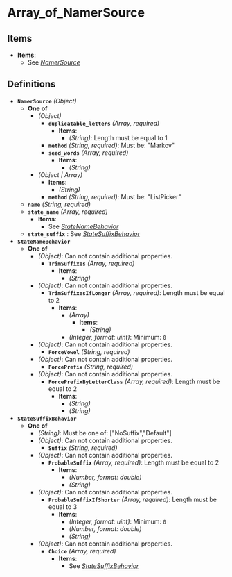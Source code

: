# Array_of_NamerSource

## Items

  * **Items**:
    * See *[NamerSource](#definitions/NamerSource)*
## Definitions
  * <a id="definitions/NamerSource"></a>**`NamerSource`** *(Object)*
    * **One of**
      * *(Object)*
        * **`duplicatable_letters`** *(Array, required)*
          * **Items**:
            * *(String)*: Length must be equal to 1
        * **`method`** *(String, required)*: Must be: "Markov"
        * **`seed_words`** *(Array, required)*
          * **Items**:
            * *(String)*
      * *(Object | Array)*
        * **Items**:
          * *(String)*
        * **`method`** *(String, required)*: Must be: "ListPicker"
    * **`name`** *(String, required)*
    * **`state_name`** *(Array, required)*
      * **Items**:
        * See *[StateNameBehavior](#definitions/StateNameBehavior)*
    * **`state_suffix`** : See *[StateSuffixBehavior](#definitions/StateSuffixBehavior)*
  * <a id="definitions/StateNameBehavior"></a>**`StateNameBehavior`** 
    * **One of**
      * *(Object)*: Can not contain additional properties.
        * **`TrimSuffixes`** *(Array, required)*
          * **Items**:
            * *(String)*
      * *(Object)*: Can not contain additional properties.
        * **`TrimSuffixesIfLonger`** *(Array, required)*: Length must be equal to 2
          * **Items**:
            * *(Array)*
              * **Items**:
                * *(String)*
            * *(Integer, format: uint)*: Minimum: `0`
      * *(Object)*: Can not contain additional properties.
        * **`ForceVowel`** *(String, required)*
      * *(Object)*: Can not contain additional properties.
        * **`ForcePrefix`** *(String, required)*
      * *(Object)*: Can not contain additional properties.
        * **`ForcePrefixByLetterClass`** *(Array, required)*: Length must be equal to 2
          * **Items**:
            * *(String)*
            * *(String)*
  * <a id="definitions/StateSuffixBehavior"></a>**`StateSuffixBehavior`** 
    * **One of**
      * *(String)*: Must be one of: ["NoSuffix","Default"]
      * *(Object)*: Can not contain additional properties.
        * **`Suffix`** *(String, required)*
      * *(Object)*: Can not contain additional properties.
        * **`ProbableSuffix`** *(Array, required)*: Length must be equal to 2
          * **Items**:
            * *(Number, format: double)*
            * *(String)*
      * *(Object)*: Can not contain additional properties.
        * **`ProbableSuffixIfShorter`** *(Array, required)*: Length must be equal to 3
          * **Items**:
            * *(Integer, format: uint)*: Minimum: `0`
            * *(Number, format: double)*
            * *(String)*
      * *(Object)*: Can not contain additional properties.
        * **`Choice`** *(Array, required)*
          * **Items**:
            * See *[StateSuffixBehavior](#definitions/StateSuffixBehavior)*
